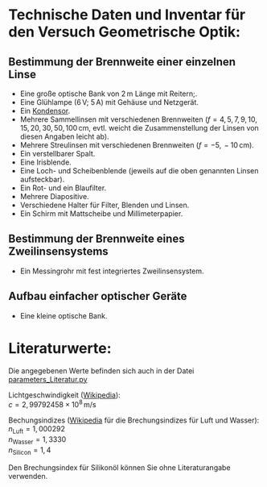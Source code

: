 # Technische Daten und Inventar für den Versuch Geometrische Optik:

## Bestimmung der Brennweite einer einzelnen Linse 

- Eine große optische Bank von $2\,\mathrm{m}$ Länge mit Reitern;.
- Eine Glühlampe ($6\,\mathrm{V}$; $5\,\mathrm{A}$) mit Gehäuse und Netzgerät.
- Ein [Kondensor](https://de.wikipedia.org/wiki/Kondensor).
- Mehrere Sammellinsen mit verschiedenen Brennweiten ($f=4,\,5,\,7,\,9,\,10,\,15,\,20,\,30,\,50,\,100\,\mathrm{cm}$, evtl. weicht die Zusammenstellung der Linsen von diesen Angaben leicht ab).
- Mehrere Streulinsen mit verschiedenen Brennweiten ($f=-5,\,-10\,\mathrm{cm}$).
- Ein verstellbarer Spalt.
- Eine Irisblende.
- Eine Loch- und Scheibenblende (jeweils auf die oben genannten Linsen aufsteckbar). 
- Ein Rot- und ein Blaufilter.
- Mehrere Diapositive.
- Verschiedene Halter für Filter, Blenden und Linsen.
- Ein Schirm mit Mattscheibe und Millimeterpapier.

## Bestimmung der Brennweite eines Zweilinsensystems

- Ein Messingrohr mit fest integriertes Zweilinsensystem.

## Aufbau einfacher optischer Geräte

- Eine kleine optische Bank.

# Literaturwerte:

Die angegebenen Werte befinden sich auch in der Datei [parameters_Literatur.py](https://git.scc.kit.edu/etp-lehre/p1-for-students/-/blob/main/Lichtgeschwindigkeit/params/parameters_Literatur.py)

Lichtgeschwindigkeit ([Wikipedia](https://de.wikipedia.org/wiki/Lichtgeschwindigkeit)):<br>$c=2,99792458\times10^{8}\,\mathrm{m/s}$

Bechungsindizes ([Wikipedia](https://de.wikipedia.org/wiki/Brechungsindex) für die Brechungsindizes für Luft und Wasser):<br>$n_{\mathrm{Luft}}=1,000 292$<br> $n_{\mathrm{Wasser}}=1,3330$<br>$n_{\mathrm{Silicon}}=1,4$

Den Brechungsindex für Silikonöl können Sie ohne Literaturangabe verwenden.  